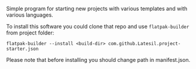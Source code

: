 Simple program for starting new projects with various templates and with various languages.

To install this software you could clone that repo and use `flatpak-builder` from project folder:

`flatpak-builder --install <build-dir> com.github.Latesil.project-starter.json`

Please note that before installing you should change path in manifest.json.
